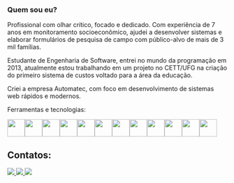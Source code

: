 ### Quem sou eu?

Profissional com olhar crítico, focado e dedicado. Com experiência de 7 anos em monitoramento socioeconômico, ajudei a desenvolver sistemas e elaborar formulários de pesquisa de campo com público-alvo de mais de 3 mil famílias.

Estudante de Engenharia de Software, entrei no mundo da programação em 2013, atualmente estou trabalhando em um projeto no CETT/UFG na criação do primeiro sistema de custos voltado para a área da educação.

Criei a empresa Automatec, com foco em desenvolvimento de sistemas web rápidos e modernos.

Ferramentas e tecnologias:

<img src="https://cdn.jsdelivr.net/gh/devicons/devicon/icons/javascript/javascript-original.svg" width="40" height="40" /><img src="https://cdn.jsdelivr.net/gh/devicons/devicon/icons/html5/html5-original-wordmark.svg" width="40" height="40" /><img src="https://cdn.jsdelivr.net/gh/devicons/devicon/icons/css3/css3-original-wordmark.svg" width="40" height="40" /><img src="https://cdn.jsdelivr.net/gh/devicons/devicon/icons/bootstrap/bootstrap-original-wordmark.svg" width="40" height="40" /><img src="https://cdn.jsdelivr.net/gh/devicons/devicon/icons/tailwindcss/tailwindcss-original-wordmark.svg" width="40" height="40" /><img src="https://cdn.jsdelivr.net/gh/devicons/devicon/icons/python/python-original-wordmark.svg" width="40" height="40" /><img src="https://cdn.jsdelivr.net/gh/devicons/devicon/icons/git/git-original-wordmark.svg" width="40" height="40" /><img src="https://cdn.jsdelivr.net/gh/devicons/devicon/icons/php/php-original.svg" width="40" height="40" /><img src="https://cdn.jsdelivr.net/gh/devicons/devicon/icons/laravel/laravel-plain-wordmark.svg" width="40" height="40" /><img src="https://cdn.jsdelivr.net/gh/devicons/devicon/icons/nodejs/nodejs-original-wordmark.svg" width="40" height="40" /><img src="https://cdn.jsdelivr.net/gh/devicons/devicon/icons/jquery/jquery-original-wordmark.svg" width="40" height="40" /><img src="https://cdn.jsdelivr.net/gh/devicons/devicon/icons/vuejs/vuejs-original-wordmark.svg" width="40" height="40" />

## Contatos:

<div>
<a href="https://instagram.com/allyssonjhonnatha" target="_blank">
<img src="https://img.shields.io/badge/-Instagram-%23E4405F?style=for-the-badge&logo=instagram&logoColor=white" target="_blank">
</a>
<a href = "mailto:allysson.jhonnatha@gmail.com">
<img src="https://img.shields.io/badge/Gmail-D14836?style=for-the-badge&logo=gmail&logoColor=white" target="_blank">
</a>
<a href="https://www.linkedin.com/in/allyssondesa" target="_blank">
<img src="https://img.shields.io/badge/-LinkedIn-%230077B5?style=for-the-badge&logo=linkedin&logoColor=white" target="_blank">
</a>
</div>
